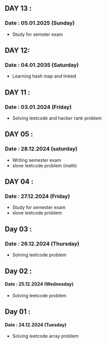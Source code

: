 ## DAY 13 :
### Date : 05.01.2025 (Sunday)
  - Study for semster exam

## DAY 12:
### Date : 04.01.2035 (Saturday)
  - Learning hash map and linked 
   
## DAY 11 :
### Date : 03.01.2024 (Friday)

 - Solving leetcode and hacker rank problem

## DAY 05 :
### Date  : 28.12.2024 (saturday)

 - Writing semester exam
 - slove leetcode problem (math)

## DAY 04 :
### Date  : 27.12.2024 (Friday)

 - Study for semester exam
 - slove leetcode problem
## Day 03 :
### Date : 26.12.2024 (Thursday)

 - Solving leetcode problem
 
## Day 02 :
#### Date : 25.12.2024 (Wednesday)

- Solving leetcode problem

## Day 01 :
#### Date : 24.12.2024 (Tuesday)

- Solving leetcode array problem
